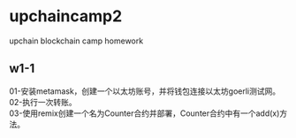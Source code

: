 # upchaincamp2
upchain blockchain camp homework

## w1-1
01-安装metamask，创建一个以太坊账号，并将钱包连接以太坊goerli测试网。  
02-执行一次转账。  
03-使用remix创建一个名为Counter合约并部署，Counter合约中有一个add(x)方法。  
